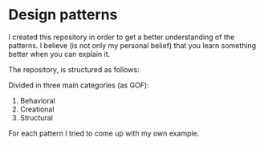 # Design patterns

 I created this repository in order to get a better understanding of the patterns.
 I believe (is not only my personal belief) that you learn something better when you can explain it.

 The repository, is structured as follows:
  
  Divided in three main categories (as GOF):
  
  1. Behavioral
  2. Creational
  3. Structural
       
  For each pattern I tried to come up with my own example.
  

  